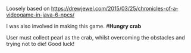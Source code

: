 Loosely based on https://drewjewel.com/2015/03/25/chronicles-of-a-videogame-in-java-6-npcs/

I was also involved in making this game.
#**Hungry crab**

User must collect pearl as the crab, whilst overcoming the obstacles and trying not to die!
Good luck!

